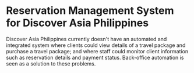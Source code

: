 # Reservation Management System for Discover Asia Philippines
Discover Asia Philippines currently doesn't have an automated and integrated system where clients could view details of a travel package and purchase a travel package; and where staff could monitor client information such as reservation details and payment status. Back-office automation is seen as a solution to these problems.
